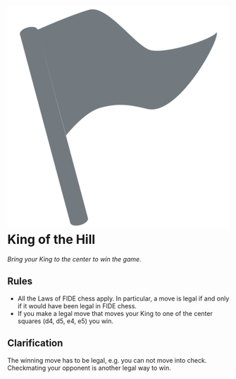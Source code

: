 # ![KingOfTheHill](https://github.com/gbtami/pychess-variants/blob/master/static/icons/koth.svg) King of the Hill

_Bring your King to the center to win the game._

## Rules

* All the Laws of FIDE chess apply. In particular, a move is legal if and only if it would have been legal in FIDE chess.
* If you make a legal move that moves your King to one of the center squares (d4, d5, e4, e5) you win.

## Clarification

The winning move has to be legal, e.g. you can not move into check. Checkmating your opponent is another legal way to win.
